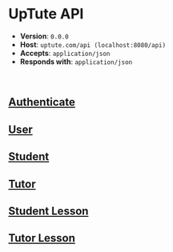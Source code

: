 # UpTute API

- **Version**: `0.0.0`
- **Host**: `uptute.com/api (localhost:8080/api)`
- **Accepts**: `application/json`
- **Responds with**: `application/json`

<br>

## [Authenticate](./Authenticate.md)

## [User](./User.md)

## [Student](./Student.md)

## [Tutor](./Tutor.md)

## [Student Lesson](./StudentLesson.md)

## [Tutor Lesson](./TutorLesson.md)

